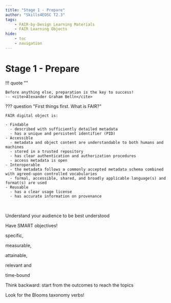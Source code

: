 ```yaml
---
title: "Stage 1 - Prepare"
author: "Skills4EOSC T2.3"
tags: 
    - FAIR-by-Design Learning Materials
    - FAIR Learning Objects
hide:
    - toc
    - navigation
---
```


# Stage 1 - Prepare

!!! quote ""

    Before anything else, preparation is the key to success!
    -- <cite>Alexander Graham Bell​n</cite>

??? question "First things first. What is FAIR?"

    FAIR digital object is:

    - Findable
      - described with sufficiently detailed metadata
      - has a unique and persistent identifier (PID)
    - Accessible
      - metadata and object content are understandable to both humans and machines
      - stored in a trusted repository
      - has clear authentication and authorization procedures
      - access metadata is open
    - Interoperable
      - the metadata follows a commonly accepted metadata schema combined with agreed-upon controlled vocabularies
      - formal, accessible, shared, and broadly applicable language(s) and format(s) are used
    - Reusable
      - has a clear usage license
      - has accurate information on provenance

​

Understand your audience to be best understood​

Have SMART objectives! ​

specific, ​

measurable, ​

attainable, ​

relevant and ​

time-bound​

Think backward: start from the outcomes to reach the topics​

Look for the Blooms taxonomy verbs!​


